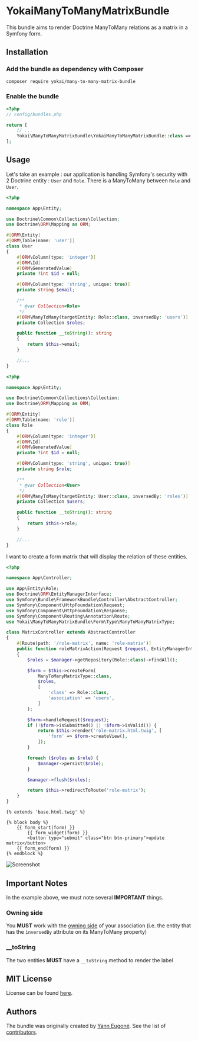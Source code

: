 YokaiManyToManyMatrixBundle
===========================

This bundle aims to render Doctrine ManyToMany relations as a matrix in a Symfony form.


Installation
------------

### Add the bundle as dependency with Composer

``` bash
composer require yokai/many-to-many-matrix-bundle
```

### Enable the bundle

``` php
<?php
// config/bundles.php

return [
    // ...
    Yokai\ManyToManyMatrixBundle\YokaiManyToManyMatrixBundle::class => ['all' => true],
];
```


Usage
-----

Let's take an example : our application is handling Symfony's security with 2 Doctrine entity : `User` and `Role`.
There is a ManyToMany between `Role` and `User`.

```php
<?php

namespace App\Entity;

use Doctrine\Common\Collections\Collection;
use Doctrine\ORM\Mapping as ORM;

#[ORM\Entity]
#[ORM\Table(name: 'user')]
class User
{
    #[ORM\Column(type: 'integer')]
    #[ORM\Id]
    #[ORM\GeneratedValue]
    private ?int $id = null;

    #[ORM\Column(type: 'string', unique: true)]
    private string $email;

    /**
     * @var Collection<Role>
     */
    #[ORM\ManyToMany(targetEntity: Role::class, inversedBy: 'users')]
    private Collection $roles;

    public function __toString(): string
    {
        return $this->email;
    }

    //...
}
```

```php
<?php

namespace App\Entity;

use Doctrine\Common\Collections\Collection;
use Doctrine\ORM\Mapping as ORM;

#[ORM\Entity]
#[ORM\Table(name: 'role')]
class Role
{
    #[ORM\Column(type: 'integer')]
    #[ORM\Id]
    #[ORM\GeneratedValue]
    private ?int $id = null;

    #[ORM\Column(type: 'string', unique: true)]
    private string $role;

    /**
     * @var Collection<User>
     */
    #[ORM\ManyToMany(targetEntity: User::class, inversedBy: 'roles')]
    private Collection $users;

    public function __toString(): string
    {
        return $this->role;
    }

    //...
}
```

I want to create a form matrix that will display the relation of these entities.

```php
<?php

namespace App\Controller;

use App\Entity\Role;
use Doctrine\ORM\EntityManagerInterface;
use Symfony\Bundle\FrameworkBundle\Controller\AbstractController;
use Symfony\Component\HttpFoundation\Request;
use Symfony\Component\HttpFoundation\Response;
use Symfony\Component\Routing\Annotation\Route;
use Yokai\ManyToManyMatrixBundle\Form\Type\ManyToManyMatrixType;

class MatrixController extends AbstractController
{
    #[Route(path: '/role-matrix', name: 'role-matrix')]
    public function roleMatrixAction(Request $request, EntityManagerInterface $manager): Response
    {
        $roles = $manager->getRepository(Role::class)->findAll();

        $form = $this->createForm(
            ManyToManyMatrixType::class,
            $roles,
            [
                'class' => Role::class,
                'association' => 'users',
            ]
        );

        $form->handleRequest($request);
        if (!$form->isSubmitted() || !$form->isValid()) {
            return $this->render('role-matrix.html.twig', [
                'form' => $form->createView(),
            ]);
        }

        foreach ($roles as $role) {
            $manager->persist($role);
        }

        $manager->flush($roles);

        return $this->redirectToRoute('role-matrix');
    }
}
```

```twig
{% extends 'base.html.twig' %}

{% block body %}
    {{ form_start(form) }}
        {{ form_widget(form) }}
        <button type="submit" class="btn btn-primary">update matrix</button>
    {{ form_end(form) }}
{% endblock %}
```

![Screenshot](Resources/screenshot.png)


Important Notes
---------------

In the example above, we must note several **IMPORTANT** things.

### Owning side

You **MUST** work with the [owning side](http://doctrine-orm.readthedocs.io/projects/doctrine-orm/en/latest/reference/unitofwork-associations.html)
  of your association (i.e. the entity that has the `ìnversedBy` attribute on its ManyToMany property)

### __toString

The two entities **MUST** have a `__toString` method to render the label


MIT License
-----------

License can be found [here](https://github.com/yann-eugone/many-to-many-matrix-bundle/blob/main/LICENSE).


Authors
-------

The bundle was originally created by [Yann Eugoné](https://github.com/yann-eugone).
See the list of [contributors](https://github.com/yann-eugone/many-to-many-matrix-bundle/contributors).
